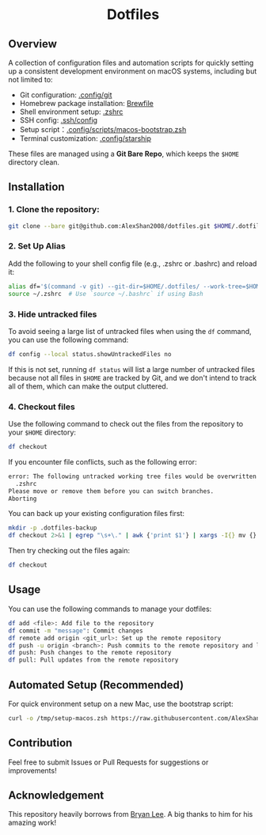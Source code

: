 <div>
  <h1 align="center">Dotfiles</h1>
</div>

## Overview

A collection of configuration files and automation scripts for quickly setting up a consistent development environment on macOS systems, including but not limited to:

- Git configuration: [.config/git](https://github.com/AlexShan2008/dotfiles/tree/main/.config/git)
- Homebrew package installation: [Brewfile](https://github.com/AlexShan2008/dotfiles/blob/main/Brewfile)
- Shell environment setup: [.zshrc](https://github.com/AlexShan2008/dotfiles/blob/main/.zshrc)
- SSH config: [.ssh/config](https://github.com/AlexShan2008/dotfiles/blob/main/.ssh/config)
- Setup script：[.config/scripts/macos-bootstrap.zsh](https://github.com/AlexShan2008/dotfiles/blob/main/.config/scripts/setup-macos.zsh)
- Terminal customization: [.config/starship](https://github.com/AlexShan2008/dotfiles/blob/main/.config/starship/starship.toml)

These files are managed using a **Git Bare Repo**, which keeps the `$HOME` directory clean.

## Installation

### 1. Clone the repository:

```sh
git clone --bare git@github.com:AlexShan2008/dotfiles.git $HOME/.dotfiles
```

### 2. Set Up Alias

Add the following to your shell config file (e.g., .zshrc or .bashrc) and reload it:

```sh
alias df='$(command -v git) --git-dir=$HOME/.dotfiles/ --work-tree=$HOME'
source ~/.zshrc  # Use `source ~/.bashrc` if using Bash
```

### 3. Hide untracked files

To avoid seeing a large list of untracked files when using the `df` command, you can use the following command:

```sh
df config --local status.showUntrackedFiles no
```

If this is not set, running `df status` will list a large number of untracked files because not all files in `$HOME` are tracked by Git, and we don't intend to track all of them, which can make the output cluttered.

### 4. Checkout files

Use the following command to check out the files from the repository to your `$HOME` directory:

```sh
df checkout
```

If you encounter file conflicts, such as the following error:

```sh
error: The following untracked working tree files would be overwritten by checkout:
  .zshrc
Please move or remove them before you can switch branches.
Aborting
```

You can back up your existing configuration files first:

```sh
mkdir -p .dotfiles-backup
df checkout 2>&1 | egrep "\s+\." | awk {'print $1'} | xargs -I{} mv {} .dotfiles-backup/{}
```

Then try checking out the files again:

```sh
df checkout
```

## Usage

You can use the following commands to manage your dotfiles:

```sh
df add <file>: Add file to the repository
df commit -m "message": Commit changes
df remote add origin <git_url>: Set up the remote repository
df push -u origin <branch>: Push commits to the remote repository and link the remote branch to the local branch
df push: Push changes to the remote repository
df pull: Pull updates from the remote repository
```

## Automated Setup (Recommended)

For quick environment setup on a new Mac, use the bootstrap script:

```sh
curl -o /tmp/setup-macos.zsh https://raw.githubusercontent.com/AlexShan2008/dotfiles/main/.config/scripts/setup-macos.zsh && chmod +x /tmp/setup-macos.zsh && /tmp/setup-macos.zsh
```

## Contribution

Feel free to submit Issues or Pull Requests for suggestions or improvements!

## Acknowledgement

This repository heavily borrows from [Bryan Lee](https://github.com/liby/dotfiles). A big thanks to him for his amazing work!
